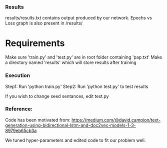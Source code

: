 ### Results
results/results.txt contains output produced by our network.
Epochs vs Loss graph is also present in /results/

# Requirements
Make sure 'train.py' and 'test.py' are in root folder containing 'pap.txt'
Make a directory named 'results' which will store results after training

### Execution
Step1: Run 'python train.py'
Step2: Run 'python test.py' to test results

If you wish to change seed sentances, edit test.py


### Reference: 
Code has been motivated from: https://medium.com/@david.campion/text-generation-using-bidirectional-lstm-and-doc2vec-models-1-3-8979eb65cb3a

We tuned hyper-parameters and edited code to fit our problem well.